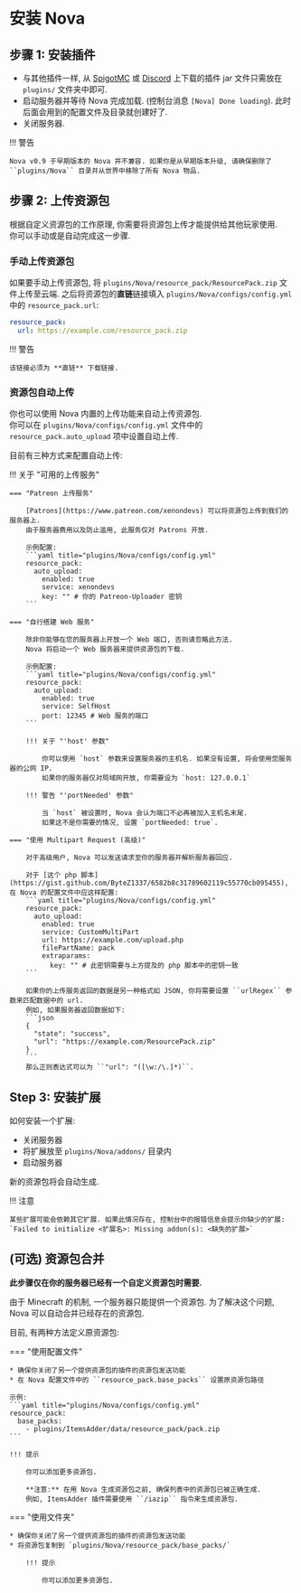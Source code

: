 # 安装 Nova

## 步骤 1: 安装插件

* 与其他插件一样, 从 [SpigotMC](https://www.spigotmc.org/resources/93648/) 或 [Discord](https://discord.gg/hnEknVWvUe) 上下载的插件 jar 文件只需放在 ``plugins/`` 文件夹中即可.
* 启动服务器并等待 Nova 完成加载. (控制台消息 `[Nova] Done loading`). 此时后面会用到的配置文件及目录就创建好了.
* 关闭服务器.

!!! 警告

    Nova v0.9 于早期版本的 Nova 并不兼容. 如果你是从早期版本升级, 请确保删除了 ``plugins/Nova`` 目录并从世界中移除了所有 Nova 物品.

## 步骤 2: 上传资源包

根据自定义资源包的工作原理, 你需要将资源包上传才能提供给其他玩家使用.  
你可以手动或是自动完成这一步骤.

### 手动上传资源包

如果要手动上传资源包, 将 ``plugins/Nova/resource_pack/ResourcePack.zip`` 文件上传至云端.
之后将资源包的**直链**链接填入 ``plugins/Nova/configs/config.yml`` 中的 ``resource_pack.url``:

```yaml title="plugins/Nova/configs/config.yml"
resource_pack:
  url: https://example.com/resource_pack.zip
```

!!! 警告

    该链接必须为 **直链** 下载链接.

### 资源包自动上传

你也可以使用 Nova 内置的上传功能来自动上传资源包.  
你可以在 ``plugins/Nova/configs/config.yml`` 文件中的 ``resource_pack.auto_upload`` 项中设置自动上传.

目前有三种方式来配置自动上传:

!!! 关于 "可用的上传服务"

    === "Patreon 上传服务"
    
        [Patrons](https://www.patreon.com/xenondevs) 可以将资源包上传到我们的服务器上.
        由于服务器费用以及防止滥用, 此服务仅对 Patrons 开放.
    
        示例配置:
        ```yaml title="plugins/Nova/configs/config.yml"
        resource_pack:
          auto_upload:
            enabled: true
            service: xenondevs
            key: "" # 你的 Patreon-Uploader 密钥
        ```
    
    === "自行搭建 Web 服务"
    
        除非你能够在您的服务器上开放一个 Web 端口, 否则请忽略此方法.
        Nova 将启动一个 Web 服务器来提供资源包的下载.
    
        示例配置:
        ```yaml title="plugins/Nova/configs/config.yml"
        resource_pack:
          auto_upload:
            enabled: true
            service: SelfHost
            port: 12345 # Web 服务的端口
        ```
    
        !!! 关于 "'host' 参数"
    
            你可以使用 `host` 参数来设置服务器的主机名. 如果没有设置, 将会使用您服务器的公网 IP.
            如果你的服务器仅对局域网开放, 你需要设为 `host: 127.0.0.1`
    
        !!! 警告 "'portNeeded' 参数"
    
            当 `host` 被设置时, Nova 会认为端口不必再被加入主机名末尾.
            如果这不是你需要的情况, 设置 `portNeeded: true`.
    
    === "使用 Multipart Request (高级)"
    
        对于高级用户, Nova 可以发送请求至你的服务器并解析服务器回应.
    
        对于 [这个 php 脚本](https://gist.github.com/ByteZ1337/6582b8c31789602119c55770cb095455), 在 Nova 的配置文件中应这样配置:
        ```yaml title="plugins/Nova/configs/config.yml"
        resource_pack:
          auto_upload:
            enabled: true
            service: CustomMultiPart
            url: https://example.com/upload.php
            filePartName: pack
            extraparams:
              key: "" # 此密钥需要与上方提及的 php 脚本中的密钥一致
        ```
    
        如果你的上传服务返回的数据是另一种格式如 JSON, 你将需要设置 ``urlRegex`` 参数来匹配数据中的 url.
        例如, 如果服务器返回数据如下:
        ```json
        {
          "state": "success",
          "url": "https://example.com/ResourcePack.zip"
        }
        ```
        那么正则表达式可以为 ``"url": "([\w:/\.]*)``.

## Step 3: 安装扩展

如何安装一个扩展:

* 关闭服务器
* 将扩展放至 ``plugins/Nova/addons/`` 目录内
* 启动服务器

新的资源包将会自动生成.

!!! 注意

    某些扩展可能会依赖其它扩展. 如果此情况存在, 控制台中的报错信息会提示你缺少的扩展: `Failed to initialize <扩展名>: Missing addon(s): <缺失的扩展>`

## (可选) 资源包合并

**此步骤仅在你的服务器已经有一个自定义资源包时需要.**

由于 Minecraft 的机制, 一个服务器只能提供一个资源包. 为了解决这个问题, Nova 可以自动合并已经存在的资源包.  

目前, 有两种方法定义原资源包:  

=== "使用配置文件"

    * 确保你关闭了另一个提供资源包的插件的资源包发送功能
    * 在 Nova 配置文件中的 ``resource_pack.base_packs`` 设置原资源包路径

    示例:
    ```yaml title="plugins/Nova/configs/config.yml"
    resource_pack:
      base_packs:
        - plugins/ItemsAdder/data/resource_pack/pack.zip
    ```

    !!! 提示
    
        你可以添加更多资源包.
    
        **注意:** 在用 Nova 生成资源包之前, 确保列表中的资源包已被正确生成.
        例如, ItemsAdder 插件需要使用 ``/iazip`` 指令来生成资源包.

=== "使用文件夹"

    * 确保你关闭了另一个提供资源包的插件的资源包发送功能
    * 将资源包复制到 `plugins/Nova/resource_pack/base_packs/`

        !!! 提示
    
            你可以添加更多资源包.